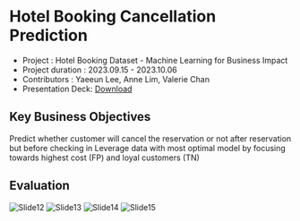 # Hotel Booking Cancellation Prediction

* Project : Hotel Booking Dataset - Machine Learning for Business Impact
* Project duration : 2023.09.15 - 2023.10.06
* Contributors : Yaeeun Lee, Anne Lim, Valerie Chan
* Presentation Deck: [Download](https://github.com/haydenlee914/hotel-booking-cancellation-prediction/issues/1#issue-2104342522)

Key Business Objectives
-------------
Predict whether customer will cancel the reservation or not after reservation but before checking in
Leverage data with most optimal model by focusing towards highest cost (FP) and loyal customers (TN)

Evaluation
-------------
![Slide12](https://github.com/haydenlee914/hotel-booking-cancellation-prediction/assets/140643142/671fbe40-0ec4-418e-9048-4d2f1c229aad)
![Slide13](https://github.com/haydenlee914/hotel-booking-cancellation-prediction/assets/140643142/f3741a77-865a-4b6b-a056-41e851db94b5)
![Slide14](https://github.com/haydenlee914/hotel-booking-cancellation-prediction/assets/140643142/d303c88e-9dee-4eb1-9056-89c9407eef78)
![Slide15](https://github.com/haydenlee914/hotel-booking-cancellation-prediction/assets/140643142/745dae0e-92b9-4c36-85cf-d3c73649e95d)
